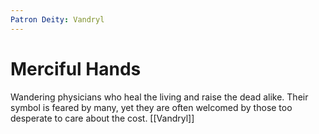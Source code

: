 ```yaml
---
Patron Deity: Vandryl
---
```


# Merciful Hands


Wandering physicians who heal the living and raise the dead alike. Their symbol is feared by many, yet they are often welcomed by those too desperate to care about the cost.
[[Vandryl]]
